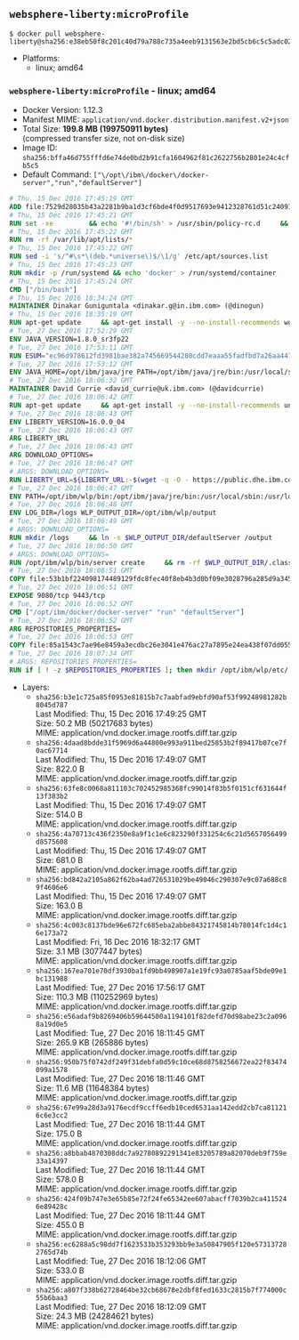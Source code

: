 ## `websphere-liberty:microProfile`

```console
$ docker pull websphere-liberty@sha256:e38eb50f8c201c40d79a788c735a4eeb9131563e2bd5cb6c5c5adc02b6692458
```

-	Platforms:
	-	linux; amd64

### `websphere-liberty:microProfile` - linux; amd64

-	Docker Version: 1.12.3
-	Manifest MIME: `application/vnd.docker.distribution.manifest.v2+json`
-	Total Size: **199.8 MB (199750911 bytes)**  
	(compressed transfer size, not on-disk size)
-	Image ID: `sha256:bffa46d755fffd6e74de0bd2b91cfa1604962f81c2622756b2801e24c4cfb5c5`
-	Default Command: `["\/opt\/ibm\/docker\/docker-server","run","defaultServer"]`

```dockerfile
# Thu, 15 Dec 2016 17:45:19 GMT
ADD file:7529d28035b43a2281b9ba1d3cf6bde4f0d9517693e9412328761d51c24091b4 in / 
# Thu, 15 Dec 2016 17:45:21 GMT
RUN set -xe 		&& echo '#!/bin/sh' > /usr/sbin/policy-rc.d 	&& echo 'exit 101' >> /usr/sbin/policy-rc.d 	&& chmod +x /usr/sbin/policy-rc.d 		&& dpkg-divert --local --rename --add /sbin/initctl 	&& cp -a /usr/sbin/policy-rc.d /sbin/initctl 	&& sed -i 's/^exit.*/exit 0/' /sbin/initctl 		&& echo 'force-unsafe-io' > /etc/dpkg/dpkg.cfg.d/docker-apt-speedup 		&& echo 'DPkg::Post-Invoke { "rm -f /var/cache/apt/archives/*.deb /var/cache/apt/archives/partial/*.deb /var/cache/apt/*.bin || true"; };' > /etc/apt/apt.conf.d/docker-clean 	&& echo 'APT::Update::Post-Invoke { "rm -f /var/cache/apt/archives/*.deb /var/cache/apt/archives/partial/*.deb /var/cache/apt/*.bin || true"; };' >> /etc/apt/apt.conf.d/docker-clean 	&& echo 'Dir::Cache::pkgcache ""; Dir::Cache::srcpkgcache "";' >> /etc/apt/apt.conf.d/docker-clean 		&& echo 'Acquire::Languages "none";' > /etc/apt/apt.conf.d/docker-no-languages 		&& echo 'Acquire::GzipIndexes "true"; Acquire::CompressionTypes::Order:: "gz";' > /etc/apt/apt.conf.d/docker-gzip-indexes 		&& echo 'Apt::AutoRemove::SuggestsImportant "false";' > /etc/apt/apt.conf.d/docker-autoremove-suggests
# Thu, 15 Dec 2016 17:45:22 GMT
RUN rm -rf /var/lib/apt/lists/*
# Thu, 15 Dec 2016 17:45:22 GMT
RUN sed -i 's/^#\s*\(deb.*universe\)$/\1/g' /etc/apt/sources.list
# Thu, 15 Dec 2016 17:45:23 GMT
RUN mkdir -p /run/systemd && echo 'docker' > /run/systemd/container
# Thu, 15 Dec 2016 17:45:24 GMT
CMD ["/bin/bash"]
# Thu, 15 Dec 2016 18:34:24 GMT
MAINTAINER Dinakar Guniguntala <dinakar.g@in.ibm.com> (@dinogun)
# Thu, 15 Dec 2016 18:35:19 GMT
RUN apt-get update     && apt-get install -y --no-install-recommends wget ca-certificates     && rm -rf /var/lib/apt/lists/*
# Tue, 27 Dec 2016 17:52:29 GMT
ENV JAVA_VERSION=1.8.0_sr3fp22
# Tue, 27 Dec 2016 17:53:11 GMT
RUN ESUM="ec96d978612fd3981bae382a745669544280cdd7eaaa55fadfbd7a26aa447b25"     && BASE_URL="https://public.dhe.ibm.com/ibmdl/export/pub/systems/cloud/runtimes/java/meta/"     && YML_FILE="jre/linux/x86_64/index.yml"     && wget -q -U UA_IBM_JAVA_Docker -O /tmp/index.yml $BASE_URL/$YML_FILE     && JAVA_URL=$(cat /tmp/index.yml | sed -n '/'$JAVA_VERSION'/{n;p}' | sed -n 's/\s*uri:\s//p' | tr -d '\r')     && wget -q -U UA_IBM_JAVA_Docker -O /tmp/ibm-java.bin $JAVA_URL     && echo "$ESUM  /tmp/ibm-java.bin" | sha256sum -c -     && echo "INSTALLER_UI=silent" > /tmp/response.properties     && echo "USER_INSTALL_DIR=/opt/ibm/java" >> /tmp/response.properties     && echo "LICENSE_ACCEPTED=TRUE" >> /tmp/response.properties     && mkdir -p /opt/ibm     && chmod +x /tmp/ibm-java.bin     && /tmp/ibm-java.bin -i silent -f /tmp/response.properties     && rm -f /tmp/response.properties     && rm -f /tmp/index.yml     && rm -f /tmp/ibm-java.bin
# Tue, 27 Dec 2016 17:53:12 GMT
ENV JAVA_HOME=/opt/ibm/java/jre PATH=/opt/ibm/java/jre/bin:/usr/local/sbin:/usr/local/bin:/usr/sbin:/usr/bin:/sbin:/bin
# Tue, 27 Dec 2016 18:06:32 GMT
MAINTAINER David Currie <david_currie@uk.ibm.com> (@davidcurrie)
# Tue, 27 Dec 2016 18:06:42 GMT
RUN apt-get update     && apt-get install -y --no-install-recommends unzip     && rm -rf /var/lib/apt/lists/*
# Tue, 27 Dec 2016 18:06:43 GMT
ENV LIBERTY_VERSION=16.0.0_04
# Tue, 27 Dec 2016 18:06:43 GMT
ARG LIBERTY_URL
# Tue, 27 Dec 2016 18:06:43 GMT
ARG DOWNLOAD_OPTIONS=
# Tue, 27 Dec 2016 18:06:47 GMT
# ARGS: DOWNLOAD_OPTIONS=
RUN LIBERTY_URL=${LIBERTY_URL:-$(wget -q -O - https://public.dhe.ibm.com/ibmdl/export/pub/software/websphere/wasdev/downloads/wlp/index.yml  | grep $LIBERTY_VERSION -A 6 | sed -n 's/\s*kernel:\s//p' | tr -d '\r' )}      && wget $DOWNLOAD_OPTIONS $LIBERTY_URL -U UA-IBM-WebSphere-Liberty-Docker -O /tmp/wlp.zip     && unzip -q /tmp/wlp.zip -d /opt/ibm     && rm /tmp/wlp.zip
# Tue, 27 Dec 2016 18:06:47 GMT
ENV PATH=/opt/ibm/wlp/bin:/opt/ibm/java/jre/bin:/usr/local/sbin:/usr/local/bin:/usr/sbin:/usr/bin:/sbin:/bin
# Tue, 27 Dec 2016 18:06:48 GMT
ENV LOG_DIR=/logs WLP_OUTPUT_DIR=/opt/ibm/wlp/output
# Tue, 27 Dec 2016 18:06:49 GMT
# ARGS: DOWNLOAD_OPTIONS=
RUN mkdir /logs     && ln -s $WLP_OUTPUT_DIR/defaultServer /output     && ln -s /opt/ibm/wlp/usr/servers/defaultServer /config
# Tue, 27 Dec 2016 18:06:50 GMT
# ARGS: DOWNLOAD_OPTIONS=
RUN /opt/ibm/wlp/bin/server create     && rm -rf $WLP_OUTPUT_DIR/.classCache /output/workarea
# Tue, 27 Dec 2016 18:06:51 GMT
COPY file:53b1bf224098174489129fdc8fec40f8eb4b3d0bf09e3028796a285d9a3457f1 in /opt/ibm/docker/ 
# Tue, 27 Dec 2016 18:06:51 GMT
EXPOSE 9080/tcp 9443/tcp
# Tue, 27 Dec 2016 18:06:52 GMT
CMD ["/opt/ibm/docker/docker-server" "run" "defaultServer"]
# Tue, 27 Dec 2016 18:06:52 GMT
ARG REPOSITORIES_PROPERTIES=
# Tue, 27 Dec 2016 18:06:53 GMT
COPY file:85a1543c7ae96e8459a3ecdbc26e3041e476ac27a7895e24ea438f07dd0552f7 in /config/ 
# Tue, 27 Dec 2016 18:07:34 GMT
# ARGS: REPOSITORIES_PROPERTIES=
RUN if [ ! -z $REPOSITORIES_PROPERTIES ]; then mkdir /opt/ibm/wlp/etc/     && echo $REPOSITORIES_PROPERTIES > /opt/ibm/wlp/etc/repositories.properties; fi     && installUtility install --acceptLicense       appSecurity-2.0 localConnector-1.0 ssl-1.0 microProfile-1.0     && if [ ! -z $REPOSITORIES_PROPERTIES ]; then rm /opt/ibm/wlp/etc/repositories.properties; fi     && rm -rf /output/workarea /output/logs
```

-	Layers:
	-	`sha256:b3e1c725a85f0953e81815b7c7aabfad9ebfd90af53f99248981282b8045d787`  
		Last Modified: Thu, 15 Dec 2016 17:49:25 GMT  
		Size: 50.2 MB (50217683 bytes)  
		MIME: application/vnd.docker.image.rootfs.diff.tar.gzip
	-	`sha256:4daad8bdde31f5969d6a44800e993a911bed25853b2f89417b07ce7f0ac67714`  
		Last Modified: Thu, 15 Dec 2016 17:49:07 GMT  
		Size: 822.0 B  
		MIME: application/vnd.docker.image.rootfs.diff.tar.gzip
	-	`sha256:63fe8c0068a811103c702452985368fc99014f83b5f0151cf631644f13f383b2`  
		Last Modified: Thu, 15 Dec 2016 17:49:07 GMT  
		Size: 514.0 B  
		MIME: application/vnd.docker.image.rootfs.diff.tar.gzip
	-	`sha256:4a70713c436f2350e8a9f1c1e6c823290f331254c6c21d5657056499d8575608`  
		Last Modified: Thu, 15 Dec 2016 17:49:07 GMT  
		Size: 681.0 B  
		MIME: application/vnd.docker.image.rootfs.diff.tar.gzip
	-	`sha256:bd842a2105a862f62ba4ad726531029be49046c290307e9c07a688c89f4606e6`  
		Last Modified: Thu, 15 Dec 2016 17:49:07 GMT  
		Size: 163.0 B  
		MIME: application/vnd.docker.image.rootfs.diff.tar.gzip
	-	`sha256:4c003c8137bde96e672fc685eba2abbe84321745814b78014fc1d4c16e173a72`  
		Last Modified: Fri, 16 Dec 2016 18:32:17 GMT  
		Size: 3.1 MB (3077447 bytes)  
		MIME: application/vnd.docker.image.rootfs.diff.tar.gzip
	-	`sha256:167ea701e70df3930ba1fd9bb498907a1e19fc93a0785aaf5bde09e1bc131988`  
		Last Modified: Tue, 27 Dec 2016 17:56:17 GMT  
		Size: 110.3 MB (110252969 bytes)  
		MIME: application/vnd.docker.image.rootfs.diff.tar.gzip
	-	`sha256:e56adaf9b8269406b59644500a1194101f82defd70d98abe23c2a0968a19d0e5`  
		Last Modified: Tue, 27 Dec 2016 18:11:45 GMT  
		Size: 265.9 KB (265886 bytes)  
		MIME: application/vnd.docker.image.rootfs.diff.tar.gzip
	-	`sha256:950b75f0742df249f31debfa0d59c10ce68d8758256672ea22f83474099a1578`  
		Last Modified: Tue, 27 Dec 2016 18:11:46 GMT  
		Size: 11.6 MB (11648384 bytes)  
		MIME: application/vnd.docker.image.rootfs.diff.tar.gzip
	-	`sha256:67e99a28d3a9176ecdf9ccff6edb10ced6531aa142edd2cb7ca811216c6e3cc2`  
		Last Modified: Tue, 27 Dec 2016 18:11:44 GMT  
		Size: 175.0 B  
		MIME: application/vnd.docker.image.rootfs.diff.tar.gzip
	-	`sha256:a8bbab4870308ddc7a92780892291341e83205789a82070deb9f759e33a14397`  
		Last Modified: Tue, 27 Dec 2016 18:11:44 GMT  
		Size: 578.0 B  
		MIME: application/vnd.docker.image.rootfs.diff.tar.gzip
	-	`sha256:424f09b747e3e65b85e72f24fe65342ee607abacff7039b2ca4115246e89428c`  
		Last Modified: Tue, 27 Dec 2016 18:11:44 GMT  
		Size: 455.0 B  
		MIME: application/vnd.docker.image.rootfs.diff.tar.gzip
	-	`sha256:ec6288a5c98dd7f1623533b353293bb9e3a50847905f120e573137282765d74b`  
		Last Modified: Tue, 27 Dec 2016 18:12:06 GMT  
		Size: 533.0 B  
		MIME: application/vnd.docker.image.rootfs.diff.tar.gzip
	-	`sha256:a807f338b62728464be32cb68678e2dbf8fed1633c2815b7f774000c55b6baa3`  
		Last Modified: Tue, 27 Dec 2016 18:12:09 GMT  
		Size: 24.3 MB (24284621 bytes)  
		MIME: application/vnd.docker.image.rootfs.diff.tar.gzip
